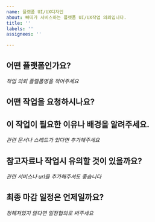 ```yaml
---
name: 플랫폼 UI/UX디자인
about: 빠띠가 서비스하는 플랫폼 UI/UX작업 의뢰입니다.
title: ''
labels: ''
assignees: ''

---
```


## 어떤 플랫폼인가요?
*작업 의뢰 플랠폼명을 적어주세요*


## 어떤 작업을 요청하시나요?

## 이 작업이 필요한 이유나 배경을 알려주세요.
*관련 문서나 스레드가 있다면 추가해주세요*
## 참고자료나 작업시 유의할 것이 있을까요?
*관련 서비스나 url을 추가해주셔도 좋습니다*
## 최종 마감 일정은 언제일까요?
*정해져있지 않다면 일정협의로 써주세요*
